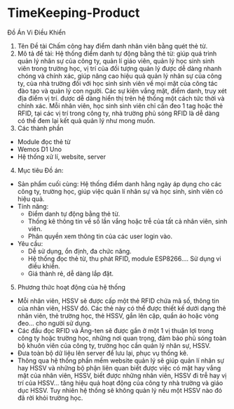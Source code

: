 # TimeKeeping-Product
Đồ Án Vi Điều Khiển 

1. Tên Đề tài
  Chấm công hay điểm danh nhân viên bằng quét thẻ từ.
2. Mô tả đề tài: 
  Hệ thống điểm danh tự động bằng thẻ từ: giúp quá trình quản lý nhân sự của công ty, quản lí giáo viên, quản lý học sinh sinh viên trong trường học, vị trí của đối tượng quản lý được dễ dàng nhanh chóng và chính xác, giúp nâng cao hiệu quả quản lý nhân sự của công ty, của nhà trường đối với học sinh sinh viên về mọi mặt của công tác đào tạo và quản lý con người. Các sự kiện vắng mặt, điểm danh, truy xét địa điểm vị trí. được dễ dàng hiển thị trên hệ thống một cách tức thời và chính xác. Mỗi nhân viên, học sinh sinh viên chỉ cần đeo 1 tag hoặc thẻ RFID, tại các vị trí trong công ty, nhà trường phủ sóng RFID là dễ dàng có thể đem lại kết quả quản lý như mong muốn.
3. Các thành phần
  - Module đọc thẻ từ
  - Wemos D1 Uno
  - Hệ thống xử lí, website, server
4.	Mục tiêu Đồ án:
  -	Sản phẩm cuối cùng:
    Hệ thống điểm danh hằng ngày áp dụng cho các công ty, trường học, giúp việc quản lí nhân sự và học sinh, sinh viên có hiệu quả.
  -	Tính năng:
    + Điểm danh tự động bằng thẻ từ.
    + Thống kê thông tin về số lần vắng hoặc trễ của tất cả nhân viên, sinh viên.
    + Phân quyền xem thông tin của các user login vào.
  -	Yêu cầu:
    + Dễ sử dụng, ổn định, đa chức năng.
    + Hệ thống đọc thẻ từ, thu phát RFID, module ESP8266…. Sử dụng vi điều khiển.
    + Giá thành rẻ, dễ dàng lắp đặt.
5.	Phương thức hoạt động của hệ thống
  - Mỗi nhân viên, HSSV sẽ được cấp một thẻ RFID chứa mã số, thông tin của nhân        viên, HSSV đó. Các thẻ này có thể được thiết kế dưới dạng thẻ nhân viên, thẻ trường học, thẻ HSSV, gắn lên cặp, quần áo hoặc vòng đeo... cho người sử dụng.
  - Các đầu đọc RFID và Ăng-ten sẽ được gắn ở một 1 vị thuận lợi trong công ty hoặc trường học, những nơi quan trọng, đảm bảo phủ sóng toàn bộ khuôn viên của công ty, trường học cần quản lý nhân sự, HSSV.
  - Đưa toàn bộ dữ liệu lên server để lưu lại, phục vụ thống kê.
  - Thông qua hệ thống phần mềm website quản lý sẽ giúp quản lí nhân sự hay HSSV và những bộ phận liên quan biết được việc có mặt hay vắng mặt của nhân viên, HSSV, biết được những nhân viên, HSSV đi trễ hay vị trí của HSSV... tăng hiệu quả hoạt động của công ty nhà trường và giáo dục HSSV. Tuy nhiên hệ thống sẽ không quản lý nếu một HSSV nào đó đã rời khỏi trường học.



<!-- 
<?php
   $server_username = "id2881520_14081997hs";
   $server_password ="centralpart";
   $server_host="localhost";
   $database="id2881520_rfidsystem";

   $connect = mysqli_connect($server_host, $server_username, $server_password, $database);
   mysqli_query($connect,"SET NAMES 'UTF8'");
   if(!$connect){
    echo "not connect to databse".mysqli_connect_error();
   }

?> -->

